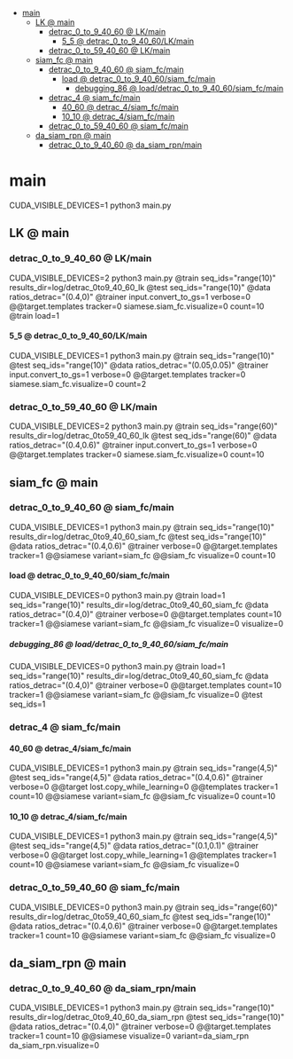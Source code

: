 <!-- MarkdownTOC -->

- [main](#mai_n_)
    - [LK       @ main](#lk___main_)
        - [detrac_0_to_9_40_60       @ LK/main](#detrac_0_to_9_40_60___lk_mai_n_)
            - [5_5       @ detrac_0_to_9_40_60/LK/main](#5_5___detrac_0_to_9_40_60_lk_mai_n_)
        - [detrac_0_to_59_40_60       @ LK/main](#detrac_0_to_59_40_60___lk_mai_n_)
    - [siam_fc       @ main](#siam_fc___main_)
        - [detrac_0_to_9_40_60       @ siam_fc/main](#detrac_0_to_9_40_60___siam_fc_main_)
            - [load       @ detrac_0_to_9_40_60/siam_fc/main](#load___detrac_0_to_9_40_60_siam_fc_main_)
                - [debugging_86       @ load/detrac_0_to_9_40_60/siam_fc/main](#debugging_86___load_detrac_0_to_9_40_60_siam_fc_mai_n_)
        - [detrac_4       @ siam_fc/main](#detrac_4___siam_fc_main_)
            - [40_60       @ detrac_4/siam_fc/main](#40_60___detrac_4_siam_fc_mai_n_)
            - [10_10       @ detrac_4/siam_fc/main](#10_10___detrac_4_siam_fc_mai_n_)
        - [detrac_0_to_59_40_60       @ siam_fc/main](#detrac_0_to_59_40_60___siam_fc_main_)
    - [da_siam_rpn       @ main](#da_siam_rpn___main_)
        - [detrac_0_to_9_40_60       @ da_siam_rpn/main](#detrac_0_to_9_40_60___da_siam_rpn_main_)

<!-- /MarkdownTOC -->

<a id="mai_n_"></a>
# main

 CUDA_VISIBLE_DEVICES=1 python3 main.py

<a id="lk___main_"></a>
## LK       @ main

<a id="detrac_0_to_9_40_60___lk_mai_n_"></a>
### detrac_0_to_9_40_60       @ LK/main

CUDA_VISIBLE_DEVICES=2 python3 main.py @train seq_ids="range(10)" results_dir=log/detrac_0to9_40_60_lk @test seq_ids="range(10)" @data ratios_detrac="(0.4,0)" @trainer input.convert_to_gs=1 verbose=0 @@target.templates tracker=0 siamese.siam_fc.visualize=0 count=10 @train load=1

<a id="5_5___detrac_0_to_9_40_60_lk_mai_n_"></a>
#### 5_5       @ detrac_0_to_9_40_60/LK/main

CUDA_VISIBLE_DEVICES=1 python3 main.py @train seq_ids="range(10)" @test seq_ids="range(10)" @data ratios_detrac="(0.05,0.05)" @trainer input.convert_to_gs=1 verbose=0 @@target.templates tracker=0 siamese.siam_fc.visualize=0 count=2

<a id="detrac_0_to_59_40_60___lk_mai_n_"></a>
### detrac_0_to_59_40_60       @ LK/main

CUDA_VISIBLE_DEVICES=2 python3 main.py @train seq_ids="range(60)" results_dir=log/detrac_0to59_40_60_lk @test seq_ids="range(60)" @data ratios_detrac="(0.4,0.6)" @trainer input.convert_to_gs=1 verbose=0 @@target.templates tracker=0 siamese.siam_fc.visualize=0 count=10


<a id="siam_fc___main_"></a>
## siam_fc       @ main

<a id="detrac_0_to_9_40_60___siam_fc_main_"></a>
### detrac_0_to_9_40_60       @ siam_fc/main

CUDA_VISIBLE_DEVICES=1 python3 main.py @train seq_ids="range(10)" results_dir=log/detrac_0to9_40_60_siam_fc @test seq_ids="range(10)" @data ratios_detrac="(0.4,0.6)" @trainer verbose=0 @@target.templates tracker=1 @@siamese variant=siam_fc @@siam_fc visualize=0 count=10

<a id="load___detrac_0_to_9_40_60_siam_fc_main_"></a>
#### load       @ detrac_0_to_9_40_60/siam_fc/main

CUDA_VISIBLE_DEVICES=0 python3 main.py @train load=1 seq_ids="range(10)" results_dir=log/detrac_0to9_40_60_siam_fc @data ratios_detrac="(0.4,0)" @trainer verbose=0 @@target.templates count=10 tracker=1 @@siamese variant=siam_fc @@siam_fc visualize=0 visualize=0 

<a id="debugging_86___load_detrac_0_to_9_40_60_siam_fc_mai_n_"></a>
##### debugging_86       @ load/detrac_0_to_9_40_60/siam_fc/main

CUDA_VISIBLE_DEVICES=0 python3 main.py @train load=1 seq_ids="range(10)" results_dir=log/detrac_0to9_40_60_siam_fc @data ratios_detrac="(0.4,0)" @trainer verbose=0 @@target.templates count=10 tracker=1 @@siamese variant=siam_fc @@siam_fc visualize=0 @test seq_ids=1

<a id="detrac_4___siam_fc_main_"></a>
### detrac_4       @ siam_fc/main

<a id="40_60___detrac_4_siam_fc_mai_n_"></a>
#### 40_60       @ detrac_4/siam_fc/main

CUDA_VISIBLE_DEVICES=1 python3 main.py @train seq_ids="range(4,5)" @test seq_ids="range(4,5)" @data ratios_detrac="(0.4,0.6)" @trainer verbose=0 @@target lost.copy_while_learning=0 @@templates tracker=1 count=10 @@siamese variant=siam_fc @@siam_fc visualize=0 count=10

<a id="10_10___detrac_4_siam_fc_mai_n_"></a>
#### 10_10       @ detrac_4/siam_fc/main

CUDA_VISIBLE_DEVICES=1 python3 main.py @train seq_ids="range(4,5)" @test seq_ids="range(4,5)" @data ratios_detrac="(0.1,0.1)" @trainer verbose=0 @@target lost.copy_while_learning=1 @@templates tracker=1 count=10 @@siamese variant=siam_fc @@siam_fc visualize=0

<a id="detrac_0_to_59_40_60___siam_fc_main_"></a>
### detrac_0_to_59_40_60       @ siam_fc/main

CUDA_VISIBLE_DEVICES=0 python3 main.py @train seq_ids="range(60)" results_dir=log/detrac_0to59_40_60_siam_fc @test seq_ids="range(10)" @data ratios_detrac="(0.4,0.6)" @trainer verbose=0 @@target.templates tracker=1 count=10 @@siamese variant=siam_fc @@siam_fc visualize=0



<a id="da_siam_rpn___main_"></a>
## da_siam_rpn       @ main

<a id="detrac_0_to_9_40_60___da_siam_rpn_main_"></a>
### detrac_0_to_9_40_60       @ da_siam_rpn/main

CUDA_VISIBLE_DEVICES=1 python3 main.py @train seq_ids="range(10)" results_dir=log/detrac_0to9_40_60_da_siam_rpn @test seq_ids="range(10)" @data ratios_detrac="(0.4,0)" @trainer verbose=0 @@target.templates tracker=1 count=10 @@siamese visualize=0 variant=da_siam_rpn da_siam_rpn.visualize=0

 


